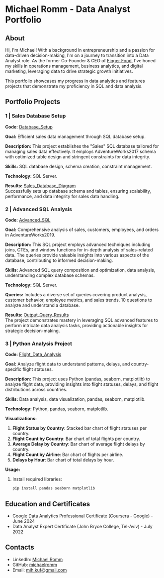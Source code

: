 # Michael Romm - Data Analyst Portfolio

## About

Hi, I'm Michael! With a background in entrepreneurship and a passion for data-driven decision-making, I'm on a journey to transition into a Data Analyst role. As the former Co-Founder & CEO of [Finger Food](https://finger-food.co.il), I've honed my skills in operations management, business analytics, and digital marketing, leveraging data to drive strategic growth initiatives.

This portfolio showcases my progress in data analytics and features projects that demonstrate my proficiency in SQL and data analysis.

## Portfolio Projects

### 1 | Sales Database Setup
**Code:** [Database_Setup](SQL/Database_Setup.sql)

**Goal:** Efficient sales data management through SQL database setup.

**Description:** This project establishes the "Sales" SQL database tailored for managing sales data effectively. It employs AdventureWorks2017 schema with optimized table design and stringent constraints for data integrity.

**Skills:** SQL database design, schema creation, constraint management.

**Technology:** SQL Server.

**Results:** [Sales_Database_Diagram](SQL/output_images/Database_Setup/Sales_Database_Diagram.jpg)\
Successfully sets up database schema and tables, ensuring scalability, performance, and data integrity for sales data handling.


### 2 | Advanced SQL Analysis
**Code:** [Advanced_SQL](SQL/Advanced_SQL.sql)

**Goal:** Comprehensive analysis of sales, customers, employees, and orders in AdventureWorks2019.

**Description:** This SQL project employs advanced techniques including joins, CTEs, and window functions for in-depth analysis of sales-related data. The queries provide valuable insights into various aspects of the database, contributing to informed decision-making.

**Skills:** Advanced SQL query composition and optimization, data analysis, understanding complex database schemas.

**Technology:** SQL Server.

**Queries:** Includes a diverse set of queries covering product analysis, customer behavior, employee metrics, and sales trends. 10 questions to analyze and understand a database.

**Results:** [Output_Query_Results](SQL/output_images/Advanced_SQL)\
The project demonstrates mastery in leveraging SQL advanced features to perform intricate data analysis tasks, providing actionable insights for strategic decision-making.

### 3 | Python Analysis Project

**Code:** [Flight_Data_Analysis](Python/work_in_progress..)

**Goal:** Analyze flight data to understand patterns, delays, and country-specific flight statuses.

**Description:** This project uses Python (pandas, seaborn, matplotlib) to analyze flight data, providing insights into flight statuses, delays, and flight distributions across countries.

**Skills:** Data analysis, data visualization, pandas, seaborn, matplotlib.

**Technology:** Python, pandas, seaborn, matplotlib.

**Visualizations:**
1. **Flight Status by Country**: Stacked bar chart of flight statuses per country.
2. **Flight Count by Country**: Bar chart of total flights per country.
3. **Average Delay by Country**: Bar chart of average flight delays by country.
4. **Flight Count by Airline**: Bar chart of flights per airline.
5. **Delays by Hour**: Bar chart of total delays by hour.

**Usage:**
1. Install required libraries:
   ```bash
   pip install pandas seaborn matplotlib


## Education and Certificates
- Google Data Analytics Professional Certificate (Coursera - Google) - June 2024
- Data Analyst Expert Certificate (John Bryce College, Tel-Aviv) - July 2022

## Contacts
- LinkedIn: [Michael Romm](https://www.linkedin.com/in/michael-romm/)
- GitHub: [michaelromm](https://github.com/michaelromm)
- Email: mih.kuf@gmail.com

